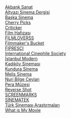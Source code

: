 <a href="https://www.akbanksanat.com/">Akbank Sanat</a>
<br>
<a href="http://www.altyazi.net/">Altyazı Sinema Dergisi</a>
<br>
<a href="http://www.baskasinema.com/">Başka Sinema</a>
<br>
<a href="https://www.thecherrypicks.com/home">Cherry Picks</a>
<br>
<a href="https://www.criticker.com/">Criticker</a>
<br>
<a href="https://www.filmhafizasi.com/">Film Hafızası</a>
<br>
<a href="https://www.filmloverss.com/">FILMLOVERSS</a>
<br>
<a href="https://filmmakersbucket.com/">Filmmaker's Bucket</a>
<br>
<a href="http://fipresci.org/">FIPRESCI</a>
<br>
<a href="https://icsfilm.org/">International Cinephile Society</a>
<br>
<a href="https://www.istanbulmodern.org/">İstanbul Modern</a>
<br>
<a href="http://www.kadikoysinemasi.com/">Kadıköy Sineması</a>
<br>
<a href="https://www.beykozkundura.com/sinema">Kundura Sinema</a>
<br>
<a href="http://www.melisinema.net/">Melis Sinema</a>
<br>
<a href="http://www.nuribilgeceylan.com/index.html">Nuri Bilge Ceylan</a>
<br>
<a href="https://www.peramuzesi.org.tr/">Pera Müzesi</a>
<br>
<a href="http://reverseshot.org/">Reverse Shot</a>
<br>
<a href="https://screenmarks.com/">SCREENMARKS</a>
<br>
<a href="http://sinematek.kadikoy.bel.tr/">SİNEMATEK</a>
<br>
<a href="https://tsa.org.tr/">Türk Sineması Araştırmaları</a>
<br>
<a href="http://www.whatismymovie.com/">What is My Movie</a>
